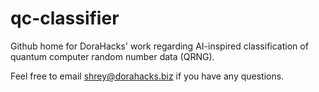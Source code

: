 # qc-classifier
Github home for DoraHacks' work regarding AI-inspired classification of quantum computer random number data (QRNG).

Feel free to email shrey@dorahacks.biz if you have any questions.
